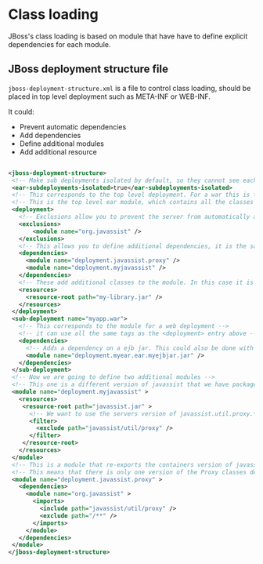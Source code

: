 # Class loading

JBoss's class loading is based on module that have have to define explicit dependencies for each module.

## JBoss deployment structure file

`jboss-deployment-structure.xml` is a file to control class loading, should be placed in top level deployment such as META-INF or WEB-INF.

It could:  

 * Prevent automatic dependencies
 * Add dependencies
 * Define additional modules
 * Add additional resource

 ```xml
 
<jboss-deployment-structure>
  <!-- Make sub deployments isolated by default, so they cannot see each others classes without a Class-Path entry -->
  <ear-subdeployments-isolated>true</ear-subdeployments-isolated>
  <!-- This corresponds to the top level deployment. For a war this is the war's module, for an ear -->
  <!-- This is the top level ear module, which contains all the classes in the EAR's lib folder     -->
  <deployment>
    <!-- Exclusions allow you to prevent the server from automatically adding some dependencies     -->
    <exclusions>
        <module name="org.javassist" />
    </exclusions>
    <!-- This allows you to define additional dependencies, it is the same as using the Dependencies: manifest attribute -->
    <dependencies>
      <module name="deployment.javassist.proxy" />
      <module name="deployment.myjavassist" />
    </dependencies>
    <!-- These add additional classes to the module. In this case it is the same as including the jar in the EAR's lib directory -->
    <resources>
      <resource-root path="my-library.jar" />
    </resources>
  </deployment>
  <sub-deployment name="myapp.war">
    <!-- This corresponds to the module for a web deployment -->
    <!-- it can use all the same tags as the <deployment> entry above -->
    <dependencies>
      <!-- Adds a dependency on a ejb jar. This could also be done with a Class-Path entry -->
      <module name="deployment.myear.ear.myejbjar.jar" />
    </dependencies>
  </sub-deployment>
  <!-- Now we are going to define two additional modules -->
  <!-- This one is a different version of javassist that we have packaged -->
  <module name="deployment.myjavassist" >
    <resources>
     <resource-root path="javassist.jar" >
       <!-- We want to use the servers version of javassist.util.proxy.* so we filter it out-->
       <filter>
         <exclude path="javassist/util/proxy" />
       </filter>
     </resource-root>
    </resources>
  </module>
  <!-- This is a module that re-exports the containers version of javassist.util.proxy -->
  <!-- This means that there is only one version of the Proxy classes defined          -->
  <module name="deployment.javassist.proxy" >
    <dependencies>
      <module name="org.javassist" >
        <imports>
          <include path="javassist/util/proxy" />
          <exclude path="/**" />
        </imports>
      </module>
    </dependencies>
  </module>
</jboss-deployment-structure>
 ```